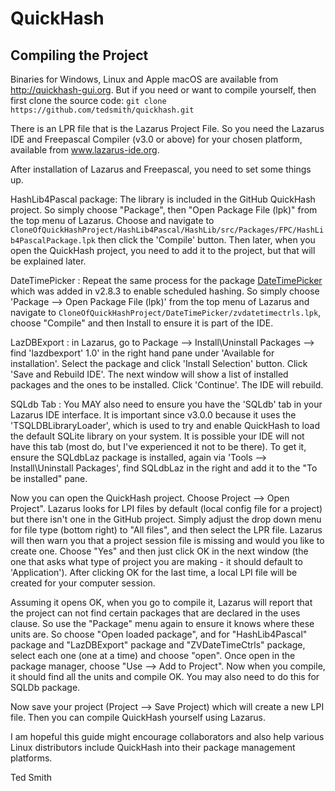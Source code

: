 QuickHash
=========

Compiling the Project
---------------------

Binaries for Windows, Linux and Apple macOS are available from http://quickhash-gui.org.
But if you need or want to compile yourself, then first clone the source code: `git clone https://github.com/tedsmith/quickhash.git`

There is an LPR file that is the Lazarus Project File. So you need the Lazarus IDE and Freepascal Compiler (v3.0 or above) for your chosen platform, available from www.lazarus-ide.org. 

After installation of Lazarus and Freepascal, you need to set some things up.

HashLib4Pascal package: The library is included in the GitHub QuickHash project. So simply choose "Package", then "Open Package File (lpk)" from the top menu of Lazarus.
Choose and navigate to `CloneOfQuickHashProject/HashLib4Pascal/HashLib/src/Packages/FPC/HashLib4PascalPackage.lpk` then click the 'Compile' button. Then later, when you open the QuickHash project, you need to add it to the project, but that will be explained later.

DateTimePicker : Repeat the same process for the package [DateTimePicker](http://wiki.lazarus.freepascal.org/ZVDateTimeControls_Package) which was added in v2.8.3 to enable scheduled hashing.
So simply choose 'Package --> Open Package File (lpk)' from the top menu of Lazarus and navigate to `CloneOfQuickHashProject/DateTimePicker/zvdatetimectrls.lpk`, choose "Compile" and then Install to ensure it is part of the IDE.

LazDBExport : in Lazarus, go to Package --> Install\Uninstall Packages --> find 'lazdbexport' 1.0' in the right hand pane under 'Available for installation'. Select the package and click 'Install Selection' button.
Click 'Save and Rebuild IDE'. The next window will show a list of installed packages and the ones to be installed. Click 'Continue'. The IDE will rebuild.

SQLdb Tab : You MAY also need to ensure you have the 'SQLdb' tab in your Lazarus IDE interface. It is important since v3.0.0 because it uses the 'TSQLDBLibraryLoader', which is used to try and enable QuickHash to load the default SQLite library on your system. It is possible your IDE will not have this tab (most do, but I've experienced it not to be there). To get it, ensure the SQLdbLaz package is installed, again via 'Tools --> Install\Uninstall Packages', find SQLdbLaz in the right and add it to the "To be installed" pane.

Now you can open the QuickHash project. Choose Project --> Open Project". Lazarus looks for LPI files by default (local config file for a project) but there isn't one in the GitHub project. Simply adjust the drop down menu for file type (bottom right) to "All files", and then select the LPR file. Lazarus will then warn you that a project session file is missing and would you like to create one.
Choose "Yes" and then just click OK in the next window (the one that asks what type of project you are making - it should default to 'Application'). After clicking OK for the last time, a local LPI file will be created for your computer session.

Assuming it opens OK, when you go to compile it, Lazarus will report that the project can not find certain packages that are declared in the uses clause. So use the "Package" menu again to ensure it knows where these units are. So choose "Open loaded package", and for "HashLib4Pascal" package and "LazDBExport" package and "ZVDateTimeCtrls" package, select each one (one at a time) and choose "open". Once open in the package manager, choose "Use --> Add to Project". Now when you compile, it should find all the units and compile OK. You may also need to do this for SQLDb package.

Now save your project (Project --> Save Project) which will create a new LPI file. Then you can compile QuickHash yourself using Lazarus.

I am hopeful this guide might encourage collaborators and also help various Linux distributors include QuickHash into their package management platforms. 

Ted Smith
